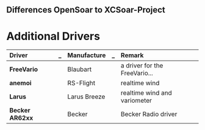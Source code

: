 Differences OpenSoar to XCSoar-Project
--------------------------------------


Additional Drivers
==================

| Driver | _ | Manufacture | _ | Remark |
|:----- |:-----  |:----- |:-----  |:----- |
| **FreeVario** |    | Blaubart  | | a driver for the FreeVario... |
| **anemoi**    |    | RS-Flight | | realtime wind |
| **Larus**    |    | Larus Breeze | | realtime wind and variometer|
| **Becker AR62xx** |    | Becker | | Becker Radio driver |